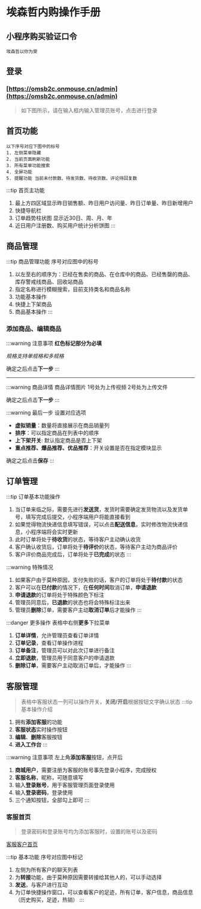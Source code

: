 <script setup>
  import PictureComp from '../../components/PictureComp.vue'
  import Location from '../../components/Location.vue'
  const homeUrl = `${window.location.origin}/systemStandard/index`
</script>
<Location :homeUrl="homeUrl"/>

# 埃森哲内购操作手册

## 小程序购买验证口令
```
埃森哲以你为荣
```

## 登录

### [https://omsb2c.onmouse.cn/admin](https://omsb2c.onmouse.cn/admin)

> 如下图所示，请在输入框内输入管理员账号，点击进行登录

<PictureComp :imgUrl="'/omsb2c/login.PNG'"/> 


## 首页功能
```
以下序号对应下图中的标号
1. 左侧菜单隐藏
2. 当前页面刷新功能
3. 所有菜单功能搜索
4. 全屏功能
5. 提醒功能 当前未付款数、待发货数、待收货数、评论待回复数
```
:::tip 首页主功能
 1. 最上方四区域显示昨日销售额、昨日用户访问量、昨日订单量、昨日新增用户
 2. 快捷导航栏
 3. 订单趋势柱状图 显示近30日、周、月、年
 4. 近日用户注册数、购买用户统计分析饼图
:::
<PictureComp :imgUrl="'../../omsb2c/home.png'"/> 

## 商品管理
:::tip 商品管理功能
序号对应图中的标号
 1. 以左至右的顺序为：已经在售卖的商品、在仓库中的商品、已经售罄的商品、库存警戒线商品、回收站商品
 2. 指定名称进行模糊搜索，目前支持类名和商品名称
 3. 功能基本操作
 4. 快捷上下架商品
 5. 商品基本操作
:::
<PictureComp :imgUrl="'../../omsb2c/product.png'"/> 

### 添加商品、编辑商品
:::warning 注意事项
**红色标记部分为必填**

*规格支持单规格和多规格*

确定之后点击**下一步**
:::
<PictureComp :imgUrl="'../../omsb2c/addproduct.png'"/>

<PictureComp :imgUrl="'../../omsb2c/next.png'"/> 

***
:::warning 商品详情
商品详情图片
1号处为上传视频
2号处为上传文件

确定之后点击**下一步**
:::

<PictureComp :imgUrl="'../../omsb2c/productdetail.png'"/> 

:::warning 最后一步
设置对应选项
* **虚拟销量**：数量将直接展示在商品销量列
* **排序**：可以指定商品在列表中的顺序
* **上下架开关**: 默认指定商品是否上下架
* **重点推荐、爆品推荐、优品推荐**：开关设置是否在指定模块显示

确定之后点击**保存**
:::

<PictureComp :imgUrl="'../../omsb2c/laststep.png'"/> 


## 订单管理

:::tip 订单基本功能操作
1. 当订单来临之际，需要先进行**发送货**，发货时需要确定发货物流以及发货单号，填写完成后提交，小程序端用户将能直接看到
2. 如果觉得物流快递信息填写错误，可以点击**配送信息**，实时修改物流快递信息，小程序端将会实时更新
3. 此时订单将处于**待收货**的状态，等待客户主动确认收货
4. 客户确认收货后，订单将处于**待评价**的状态，等待客户主动为商品评价
5. 客户评价商品完成后，订单将处于**已完成**的状态
:::

:::warning 特殊情况
1. 如果客户由于莫种原因，支付失败的话，客户的订单将处于**待付款**的状态
2. 客户可以在**已付款**的情况下，在**任何时间**取消订单，**申请退款**
3. **申请退款**的订单将处于特殊颜色下标注
4. 管理员同意后，**已退款**的状态也将会特殊标注出来
5. 管理员**删除**订单，需要客户主动**取消订单**后才能操作
:::

:::danger 更多操作
表格中右侧**更多**下拉菜单
1. **订单详情**，允许管理员查看订单详情
2. **订单记录**，查看订单操作进程
3. **订单备注**，管理员可以对此次订单进行备注
4. **立即退款**，管理员用于同意客户的申请退款
5. **删除订单**，需要客户主动取消订单后，才能操作
:::

<PictureComp :imgUrl="'../../omsb2c/order.png'"/> 

## 客服管理

> 表格中客服状态一列可以操作开关，**关闭/开启**根据按钮文字确认状态
:::tip 基本操作介绍
1. 拥有**添加客服**的功能
2. **客服状态**实时操作按钮
3. **编辑**、**删除**客服按钮
4. **进入工作台**
:::

:::warning 注意事项
左上角**添加客服**按钮，点开后
1. **商城用户**，需要注册为客服的账号事先登录小程序，完成授权
2. **客服名称**，昵称，可随意填写
3. 输入**登录账号**，用于客服管理页面登录使用
4. 输入**登录密码**，登录使用
5. 三个通知按钮，全部勾上即可
:::

<PictureComp :imgUrl="'/omsb2c/services.png'"/> 

### 客服首页

> 登录密码和登录账号均为添加客服时，设置的账号以及密码

[客服客户首页](https://omsb2c.onmouse.cn/kefu)

:::tip 基本功能
序号对应图中标记
1. 左侧为所有客户的聊天列表
2. 为**转接**功能，由于莫种原因需要转接给其他人的，可以手动选择
3. **发送**，与客户进行互动
4. 为订单快捷操作窗口，可以查看客户的足迹，所有订单，客户信息，商品信息（历史购买，足迹，热销）
:::

<PictureComp :imgUrl="'../../omsb2c/kefudetail.png'"/> 




